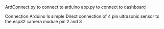 ArdConnect.py to connect to arduino 
app.py to connect to dashboard

Connection Arduino Is simple
Direct connection of 4 pin ultrasonic sensor to the esp32 camera module
pin 2 and 3
